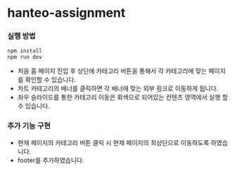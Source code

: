 # hanteo-assignment

### 실행 방법
```
npm install
npm run dev
```

- 처음 홈 페이지 진입 후 상단에 카테고리 버튼을 통해서 각 카테고리에 맞는 페이지를 확인할 수 있습니다.
- 차트 카테고리의 배너를 클릭하면 각 배너에 맞는 외부 링크로 이동하게 됩니다.
- 좌우 슬라이드를 통한 카테고리 이동은 회색으로 되어있는 컨텐츠 영역에서 실행 할 수 있습니다.

### 추가 기능 구현
- 현재 페이지의 카테고리 버튼 클릭 시 현재 페이지의 최상단으로 이동하도록 하였습니다.
- footer를 추가하였습니다.
